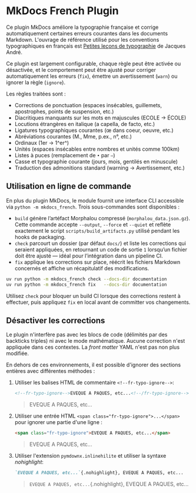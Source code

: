 # MkDocs French Plugin

Ce plugin MkDocs améliore la typographie française et corrige automatiquement certaines erreurs courantes dans les documents Markdown. L'ouvrage de référence utilisé pour les conventions typographiques en français est [Petites leçons de typographie](https://jacques-andre.fr/faqtypo/lessons.pdf) de Jacques André.

Ce plugin est largement configurable, chaque règle peut être activée ou désactivée, et le comportement peut être ajusté pour corriger automatiquement les erreurs (`fix`), émettre un avertissement (`warn`) ou ignorer la règle (`ignore`).

Les règles traitées sont :

- Corrections de ponctuation (espaces insécables, guillemets, apostrophes, points de suspension, etc.)
- Diacritiques manquants sur les mots en majuscules (<span>ECOLE</span> → ÉCOLE)
- Locutions étrangères en italique (a capella, de facto, etc.)
- Ligatures typographiques courantes (œ dans coeur, oeuvre, etc.)
- Abréviations courantes (M., Mme, p.ex., n°, etc.)
- Ordinaux (<span>1er</span> → 1^er^)
- Unités (espaces insécables entre nombres et unités comme 100km)
- Listes à puces (remplacement de `•` par `–`)
- Casse et typographie courante (jours, mois, gentilés en minuscule)
- Traduction des admonitions standard (warning → Avertissement, etc.)

## Utilisation en ligne de commande

En plus du plugin MkDocs, le module fournit une interface CLI accessible via `python -m mkdocs_french`. Trois sous-commandes sont disponibles :

- `build` génère l’artéfact Morphalou compressé (`morphalou_data.json.gz`). Cette commande accepte `--output`, `--force` et `--quiet` et reflète exactement le script `scripts/build_artifacts.py` utilisé pendant les hooks de packaging.
- `check` parcourt un dossier (par défaut `docs/`) et liste les corrections qui seraient appliquées, en retournant un code de sortie `1` lorsqu’un fichier doit être ajusté — idéal pour l’intégration dans un pipeline CI.
- `fix` applique les corrections sur place, réécrit les fichiers Markdown concernés et affiche un récapitulatif des modifications.

```bash
uv run python -m mkdocs_french check --docs-dir documentation
uv run python -m mkdocs_french fix   --docs-dir documentation
```

Utilisez `check` pour bloquer un build CI lorsque des corrections restent à effectuer, puis appliquez `fix` en local avant de committer vos changements.

## Désactiver les corrections

Le plugin n'interfère pas avec les blocs de code (délimités par des backticks triples) ni avec le mode mathématique. Aucune correction n'est appliquée dans ces contextes. La *front matter* YAML n'est pas non plus modifiée.

En dehors de ces environnements, il est possible d'ignorer des sections entières avec différentes méthodes :

1. Utiliser les balises HTML de commentaire `<!--fr-typo-ignore-->`:

    ```markdown
    <!--fr-typo-ignore-->EVEQUE A PAQUES, etc...<!--/fr-typo-ignore-->
    ```

    > <!--fr-typo-ignore-->EVEQUE A PAQUES, etc...<!--/fr-typo-ignore-->

2. Utiliser une entrée HTML `<span class="fr-typo-ignore">...</span>` pour ignorer une partie d'une ligne :

    ```markdown
    <span class="fr-typo-ignore">EVEQUE A PAQUES, etc...</span>
    ```

    > <span class="fr-typo-ignore">EVEQUE A PAQUES, etc...</span>

3. Utiliser l'extension `pymdownx.inlinehilite` et utiliser la syntaxe *nohighlight*:

    ```markdown
    `EVEQUE A PAQUES, etc...`{.nohighlight}, EVEQUE A PAQUES, etc...
    ```

    > `EVEQUE A PAQUES, etc...`{.nohighlight}, EVEQUE A PAQUES, etc...
